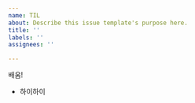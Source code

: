 ```yaml
---
name: TIL
about: Describe this issue template's purpose here.
title: ''
labels: ''
assignees: ''

---
```


배움!

* 하이하이
